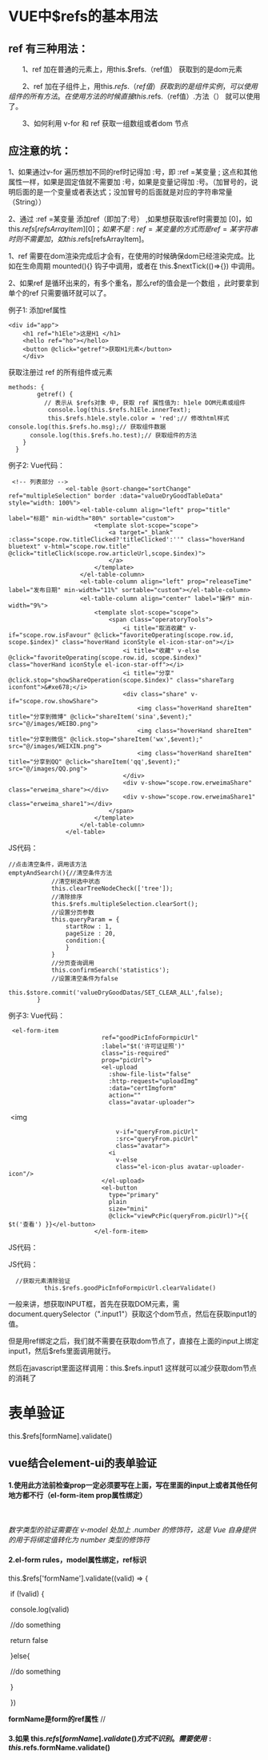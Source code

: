 # VUE中$refs的基本用法

## ref 有三种用法：

　　1、ref 加在普通的元素上，用this.$refs.（ref值） 获取到的是dom元素

　　2、ref 加在子组件上，用this.$refs.（ref值） 获取到的是组件实例，可以使用组件的所有方法。在使用方法的时候直接this.$refs.（ref值）.方法（） 就可以使用了。

　　3、如何利用 v-for 和 ref 获取一组数组或者dom 节点

## 应注意的坑：

1、如果通过v-for 遍历想加不同的ref时记得加 :号，即 :ref =某变量 ;
这点和其他属性一样，如果是固定值就不需要加 :号，如果是变量记得加 :号。（加冒号的，说明后面的是一个变量或者表达式；没加冒号的后面就是对应的字符串常量（String））

2、通过 :ref =某变量 添加ref（即加了:号） ,如果想获取该ref时需要加 [0]，如this.$refs[refsArrayItem] [0]；如果不是:ref =某变量的方式而是 ref =某字符串时则不需要加，如this.$refs[refsArrayItem]。



1、ref 需要在dom渲染完成后才会有，在使用的时候确保dom已经渲染完成。比如在生命周期 mounted(){} 钩子中调用，或者在 this.$nextTick(()=>{}) 中调用。

2、如果ref 是循环出来的，有多个重名，那么ref的值会是一个数组 ，此时要拿到单个的ref 只需要循环就可以了。

例子1:
添加ref属性

```
<div id="app">
    <h1 ref="h1Ele">这是H1 </h1>
    <hello ref="ho"></hello>
    <button @click="getref">获取H1元素</button>
    </div>

```

获取注册过 ref 的所有组件或元素

```
methods: {
        getref() {
          // 表示从 $refs对象 中, 获取 ref 属性值为: h1ele DOM元素或组件
           console.log(this.$refs.h1Ele.innerText);
           this.$refs.h1ele.style.color = 'red';// 修改html样式    console.log(this.$refs.ho.msg);// 获取组件数据
      console.log(this.$refs.ho.test);// 获取组件的方法
    }
  }
```

例子2:
Vue代码：

```
 <!-- 列表部分 -->
                <el-table @sort-change="sortChange" ref="multipleSelection" border :data="valueDryGoodTableData" style="width: 100%">
                    <el-table-column align="left" prop="title" label="标题" min-width="80%" sortable="custom">
                        <template slot-scope="scope">
                            <a target="_blank" :class="scope.row.titleClicked?'titleClicked':''" class="hoverHand bluetext" v-html="scope.row.title" @click="titleClick(scope.row.articleUrl,scope.$index)">
                            </a>
                        </template>
                    </el-table-column>
                    <el-table-column align="left" prop="releaseTime" label="发布日期" min-width="11%" sortable="custom"></el-table-column>
                    <el-table-column align="center" label="操作" min-width="9%">
                        <template slot-scope="scope">
                            <span class="operatoryTools">
                                <i title="取消收藏" v-if="scope.row.isFavour" @click="favoriteOperating(scope.row.id, scope.$index)" class="hoverHand iconStyle el-icon-star-on"></i>
                                <i title="收藏" v-else @click="favoriteOperating(scope.row.id, scope.$index)" class="hoverHand iconStyle el-icon-star-off"></i>
                                <i title="分享" @click.stop="showShareOperation(scope.$index)" class="shareTarg iconfont">&#xe678;</i>
                                <div class="share" v-if="scope.row.showShare">
                                    <img class="hoverHand shareItem" title="分享到微博" @click="shareItem('sina',$event);" src="@/images/WEIBO.png">
                                    <img class="hoverHand shareItem" title="分享到微信" @click.stop="shareItem('wx',$event);" src="@/images/WEIXIN.png">
                                    <img class="hoverHand shareItem" title="分享到QQ" @click="shareItem('qq',$event);" src="@/images/QQ.png">
                                </div>
                                <div v-show="scope.row.erweimaShare" class="erweima_share"></div>
                                <div v-show="scope.row.erweimaShare1" class="erweima_share1"></div>
                            </span>
                        </template>
                    </el-table-column>
                </el-table>
```


JS代码：

```
//点击清空条件，调用该方法
emptyAndSearch(){//清空条件方法
			//清空树选中状态
			this.clearTreeNodeCheck(['tree']);
			//清除排序
			this.$refs.multipleSelection.clearSort();
			//设置分页参数
			this.queryParam = {
				startRow : 1,
                pageSize : 20,
                condition:{
                }
			}
			//分页查询调用
			this.confirmSearch('statistics');
			//设置清空条件为false
			this.$store.commit('valueDryGoodDatas/SET_CLEAR_ALL',false);
		}
```


例子3:
Vue代码：

```
 <el-form-item
                          ref="goodPicInfoFormpicUrl"
                          :label="$t('许可证证照')"
                          class="is-required"
                          prop="picUrl">
                          <el-upload
                            :show-file-list="false"
                            :http-request="uploadImg"
                            :data="certImgform"
                            action=""
                            class="avatar-uploader">
```

​                            <img

```
                              v-if="queryFrom.picUrl"
                              :src="queryFrom.picUrl"
                              class="avatar">
                            <i
                              v-else
                              class="el-icon-plus avatar-uploader-icon"/>
                          </el-upload>
                          <el-button
                            type="primary"
                            plain
                            size="mini"
                            @click="viewPcPic(queryFrom.picUrl)">{{ $t('查看') }}</el-button>
                        </el-form-item>
```

JS代码：

JS代码：

      //获取元素清除验证
              this.$refs.goodPicInfoFormpicUrl.clearValidate()
一般来讲，想获取INPUT框，首先在获取DOM元素，需document.querySelector（".input1"）获取这个dom节点，然后在获取input1的值。

但是用ref绑定之后，我们就不需要在获取dom节点了，直接在上面的input上绑定input1，然后$refs里面调用就行。

然后在javascript里面这样调用：this.$refs.input1  这样就可以减少获取dom节点的消耗了


# 表单验证

 this.$refs[formName].validate()

## vue结合element-ui的表单验证

#### **1.使用此方法前检查prop一定必须要写在上面，写在里面的input上或者其他任何地方都不行（el-form-item prop属性绑定）**

<el-form-item label='' prop="prop">

​        <el-input type="number" v-model.number="amt" placeholder=""></el-input>

 </el-form-item>

*数字类型的验证需要在 v-model 处加上 .number 的修饰符，这是 Vue 自身提供的用于将绑定值转化为 number 类型的修饰符*

#### **2.el-form rules，model属性绑定，ref标识**



this.$refs['formName'].validate((valid) => {

​          if (!valid) {

​            console.log(valid)

​           //do something

​            return false

​          }else{

​            //do something

​          }

​        })

**formName是form的ref属性** //<el-form :model="modelInfo" :rules="rules" ref="formName">

#### 3.如果 this.$refs[formName].validate()方式不识别。需要使用: this.$refs.formName.validate()
